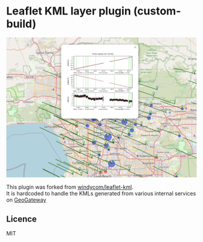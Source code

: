 # Leaflet KML layer plugin (custom-build)

![Example](assets/GNSS.jpg)

This plugin was forked from [windycom/leaflet-kml](https://github.com/windycom/leaflet-kml).  
It is hardcoded to handle the KMLs generated from various internal services on [GeoGateway](https://geo-gateway.org/)        


## Licence

MIT
